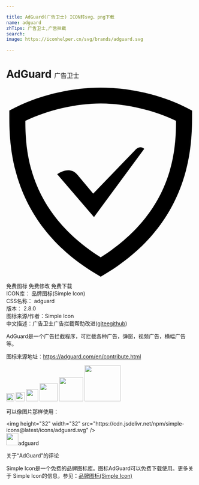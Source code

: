 ```yaml
---

title: AdGuard(广告卫士) ICON转svg、png下载
name: adguard
zhTips: 广告卫士,广告拦截
search: 
image: https://iconhelper.cn/svg/brands/adguard.svg

---
```


# AdGuard  <small style="font-size: 60%;font-weight: 100">广告卫士</small>

<div id="svg" class="svg-wrap">
<svg role="img" xmlns="http://www.w3.org/2000/svg" viewBox="0 0 24 24"><title>AdGuard icon</title><path d="M12 0C8.519 0 4.426.828.931 2.628l-.545.279v.616c0 3.711.071 13.613 11.101 20.169L12 24l.513-.308c11.03-6.556 11.1-16.458 11.1-20.17v-.608l-.538-.282C19.622.825 15.481 0 12 0zm0 2.012c2.978 0 6.584.763 9.576 2.197-.008 3.888-.418 11.543-9.576 17.33-9.158-5.787-9.569-13.442-9.576-17.33C5.46 2.77 9.022 2.012 12 2.012zm5.035 5.565c-.26.008-.484.173-.61.299l-5.38 5.58-2.012-2.413c-.955-1.106-2.262-.251-2.564-.05l4.677 5.43 6.385-8.648a.7.7 0 00-.496-.198z"/></svg>
</div>
<detail full-name='adguard'></detail>

<div class="detail-page">
<p>
<span><span class="badge-success badge">免费图标</span> <span class="badge-success badge">免费修改</span>  <span class="badge-success badge">免费下载</span> </span>
<br/>
<span>
ICON库：
<span class="badge-secondary badge">品牌图标(Simple Icon)</span> 
</span>
<br/>
<span>
CSS名称：
<span class="badge-secondary badge">adguard</span> 
</span>

<br/>
<span>
版本：
<span class="badge-secondary badge">2.8.0</span> 
</span>
<br/>
<span>图标来源/作者：<span class="badge-light badge">Simple Icon</span></span> 
<br/>
<span class="zh-detail">中文描述：<span class="badge-primary badge">广告卫士</span><span class="badge-primary badge">广告拦截</span><span class="help-link"><span>帮助改进</span>(<a href="https://gitee.com/liuwave/icon-helper/edit/master/json/brands/adguard.json" target="_blank" rel="noopener noreferrer">gitee</a><a href="https://github.com/liuwave/icon-helper/edit/master/json/brands/adguard.json" target="_blank" rel="noopener noreferrer">github</a></span>)</span><br/>
</p>
</div><div class="description description alert alert-light"><p>AdGuard是一个广告拦截程序，可拦截各种广告，弹窗，视频广告，横幅广告等。</p><p>图标来源地址：<a href="https://adguard.com/en/contribute.html" target="_blank" rel="noopener noreferrer">https://adguard.com/en/contribute.html</a></p></div>
<div class="alert alert-dark">
<img height="21" width="21" src="https://cdn.jsdelivr.net/npm/simple-icons@latest/icons/adguard.svg" />
<img height="24" width="24" src="https://cdn.jsdelivr.net/npm/simple-icons@latest/icons/adguard.svg" />
<img height="32" width="32" src="https://cdn.jsdelivr.net/npm/simple-icons@latest/icons/adguard.svg" />
<img height="48" width="48" src="https://cdn.jsdelivr.net/npm/simple-icons@latest/icons/adguard.svg" />
<img height="64" width="64" src="https://cdn.jsdelivr.net/npm/simple-icons@latest/icons/adguard.svg" />
<img height="96" width="96" src="https://cdn.jsdelivr.net/npm/simple-icons@latest/icons/adguard.svg" />

</div>
<div>
  <p>可以像图片那样使用：    
  </p>
  <div class="alert alert-primary" style="font-size: 14px">
    &lt;img height="32" width="32" src="https://cdn.jsdelivr.net/npm/simple-icons@latest/icons/adguard.svg" /&gt;
    <copy-btn content='<img height="32" width="32" src="https://cdn.jsdelivr.net/npm/simple-icons@latest/icons/adguard.svg" />'></copy-btn>
  </div>
  <div class="alert alert-secondary">
    <img height="32" width="32" src="https://cdn.jsdelivr.net/npm/simple-icons@latest/icons/adguard.svg" />adguard
    <copy-btn content="adguard" btn-title="复制图标名称"></copy-btn>
  </div>
</div>

<Vssue title="关于“AdGuard”的评论" >关于“AdGuard”的评论</Vssue>


<div><p>Simple Icon是一个免费的品牌图标库。图标AdGuard可以免费下载使用。更多关于  Simple Icon的信息，参见：<a target="_blank" href="https://iconhelper.cn/brands.html">品牌图标(Simple Icon)</a>
</p></div>
